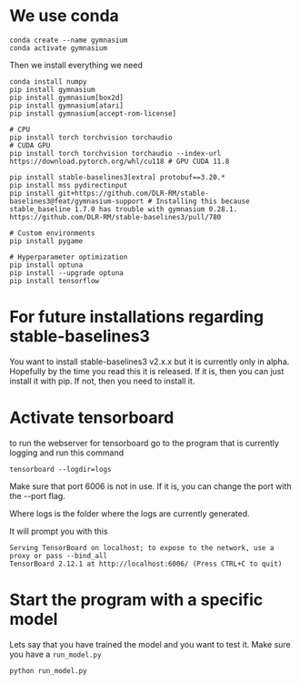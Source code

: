 # We use conda
```
conda create --name gymnasium
conda activate gymnasium
```
Then we install everything we need
```
conda install numpy
pip install gymnasium
pip install gymnasium[box2d]
pip install gymnasium[atari]
pip install gymnasium[accept-rom-license]

# CPU 
pip install torch torchvision torchaudio
# CUDA GPU 
pip install torch torchvision torchaudio --index-url https://download.pytorch.org/whl/cu118 # GPU CUDA 11.8

pip install stable-baselines3[extra] protobuf==3.20.*
pip install mss pydirectinput
pip install git+https://github.com/DLR-RM/stable-baselines3@feat/gymnasium-support # Installing this because stable_baseline 1.7.0 has trouble with gymnasium 0.28.1. https://github.com/DLR-RM/stable-baselines3/pull/780

# Custom environments
pip install pygame

# Hyperparameter optimization
pip install optuna
pip install --upgrade optuna
pip install tensorflow
```

# For future installations regarding stable-baselines3
You want to install stable-baselines3 v2.x.x but it is currently only in alpha. Hopefully by the time you read this it is released. If it is, then you can just install it with pip. If not, then you need to install it.

# Activate tensorboard
to run the webserver for tensorboard go to the program that is currently logging and run this command
```
tensorboard --logdir=logs
```
Make sure that port 6006 is not in use. If it is, you can change the port with the --port flag.

Where logs is the folder where the logs are currently generated.

It will prompt you with this
```
Serving TensorBoard on localhost; to expose to the network, use a proxy or pass --bind_all
TensorBoard 2.12.1 at http://localhost:6006/ (Press CTRL+C to quit)
```

# Start the program with a specific model
Lets say that you have trained the model and you want to test it. Make sure you have a `run_model.py`
```
python run_model.py
```